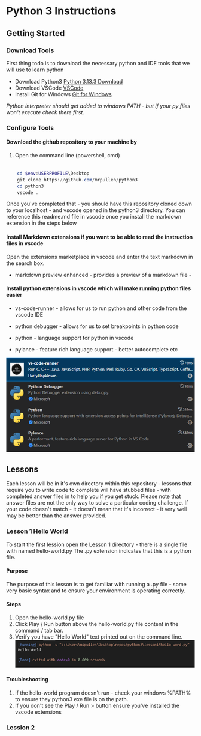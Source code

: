 # Python 3 Instructions

## Getting Started

### Download Tools

First thing todo is to download the necessary python and IDE tools that we will use to learn python

* Download Python3 [Python 3.13.3 Download](https://www.python.org/ftp/python/3.13.3/python-3.13.3-amd64.exe)
* Download VSCode [VSCode](https://code.visualstudio.com/download)
* Install Git for Windows [Git for Windows](https://gitforwindows.org/)

*Python interpreter should get added to windows PATH - but if your py files won't execute check there first.*

### Configure Tools

#### Download the github repository to your machine by

1. Open the command line (powershell, cmd)

``` powershell

    cd $env:USERPROFILE\Desktop
    git clone https://github.com/mrpullen/python3
    cd python3
    vscode .
```

Once you've completed that - you should have this repository cloned down to your localhost - and vscode opened in the python3 directory. You can reference this readme.md file in vscode once you install the markdown extension in the steps below

#### Install Markdown extensions if you want to be able to read the instruction files in vscode

Open the extensions marketplace in vscode and enter the text markdown in the search box.

* markdown preview enhanced - provides a preview of a markdown file -

#### Install python extensions in vscode which will make running python files easier

* vs-code-runner - allows for us to run python and other code from the vscode IDE

* python debugger - allows for us to set breakpoints in python code

* python - language support for python in vscode

* pylance - feature rich language support - better autocomplete etc

![alt text](./images/python-extensions.png)

## Lessons

Each lesson will be in it's own directory within this repository - lessons that require you to write code to complete will have stubbed files - with completed answer files in to help you if you get stuck. Please note that answer files are not the only way to solve a particular coding challenge. If your code doesn't match - it doesn't mean that it's incorrect - it very well may be better than the answer provided.

### Lesson 1 Hello World

To start the first lession open the Lesson 1 directory - there is a single file with named hello-world.py The .py extension indicates that this is a python file.

#### Purpose

The purpose of this lesson is to get familiar with running a .py file - some very basic syntax and to ensure your environment is operating correctly.

#### Steps

1. Open the hello-world.py file
2. Click Play / Run button above the hello-world.py file content in the command / tab bar.
3. Verify you have "Hello World" text printed out on the command line.
![Result of running hello-world.py](./lesson1/images/hello-world.png)

#### Troubleshooting

1. If the hello-world program doesn't run - check your windows %PATH% to ensure they python3 exe file is on the path.
2. If you don't see the Play / Run > button ensure you've installed the vscode extensions

### Lession 2
